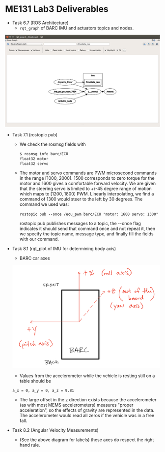 # ME131 Lab3 Deliverables

* Task 6.7 (ROS Architecture)
  * `rqt_graph` of BARC IMU and actuators topics and nodes.

![](./imgs/rqt.png)

* Task 7.1 (rostopic pub)

  * We check the rosmsg fields with

    ```
    $ rosmsg info barc/ECU
    float32 motor
    float32 servo
    ```

  * The motor and servo commands are PWM microsecond commands in the range [1000, 2000]. 1500 corresponds to zero torque for the motor and 1600 gives a comfortable forward velocity. We are given that the steering servo is limited to +/-45 degree range of motion which maps to [1200, 1800] PWM. Linearly interpolating, we find a command of 1300 would steer to the left by 30 degrees. The command we used was:

     `rostopic pub --once /ecu_pwm barc/ECU "motor: 1600 servo: 1300"`

    rostopic pub publishes messages to a topic, the --once flag indicates it should send that command once and not repeat it, then we specify the topic name, message type, and finally fill the fields with our command.

* Task 8.1 (rqt_plot of IMU for determining body axis)
  * BARC car axes

  ![](./imgs/barc_axes.png)

  * Values from the accelerometer while the vehicle is resting still on a table should be

  ```
  a_x = 0, a_y = 0, a_z = 9.81
  ```

  * The large offset in the z direction exists because the accelerometer (as with most MEMS accelerometers) measures "proper acceleration", so the effects of gravity are represented in the data. The accelerometer would read all zeros if the vehicle was in a free fall. 

* Task 8.2 (Angular Velocity Measurements)

  * (See the above diagram for labels) these axes do respect the right hand rule.